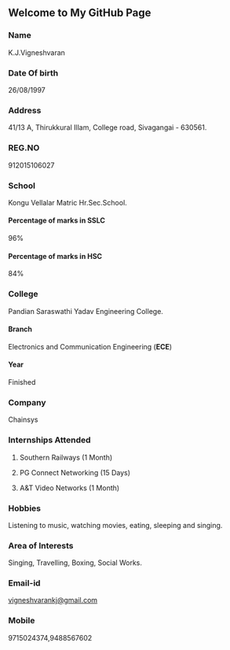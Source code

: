 ## Welcome to My GitHub Page

### Name 
K.J.Vigneshvaran

### Date Of birth
26/08/1997

### Address
41/13 A, Thirukkural Illam,
College road,
Sivagangai - 630561.

### REG.NO 
912015106027

### School 
Kongu Vellalar Matric Hr.Sec.School.

#### Percentage of marks in SSLC
96%

#### Percentage of marks in HSC
84%

### College 
Pandian Saraswathi Yadav Engineering College.

#### Branch
Electronics and Communication Engineering (**ECE**)

#### Year
Finished

### Company
Chainsys

### Internships Attended
1) Southern Railways (1 Month)

2) PG Connect Networking (15 Days)

3) A&T Video Networks (1 Month)

### Hobbies
Listening to music, watching movies, eating, sleeping and singing.

### Area of Interests
Singing, Travelling, Boxing, Social Works.

### Email-id
vigneshvarankj@gmail.com

### Mobile
9715024374,9488567602

